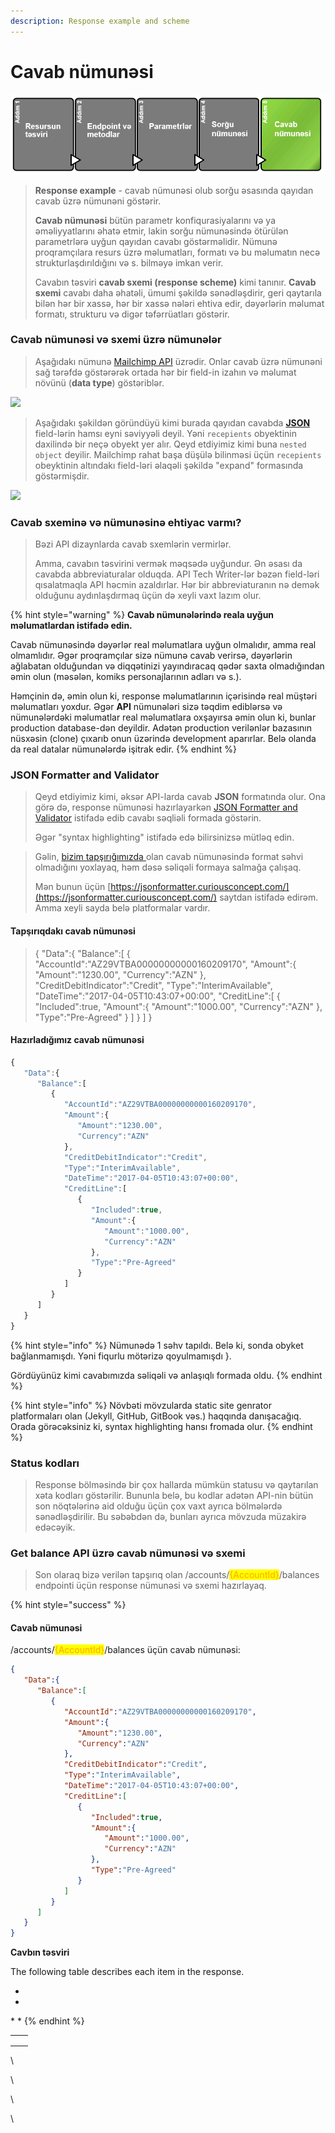 ```yaml
---
description: Response example and scheme
---
```


# Cavab nümunəsi

![](../.gitbook/assets/response.png)

> **Response example** - cavab nümunəsi olub sorğu əsasında qayıdan cavab üzrə nümunəni göstərir.
>
> **Cavab nümunəsi** bütün parametr konfiqurasiyalarını və ya əməliyyatlarını əhatə etmir, lakin sorğu nümunəsində ötürülən parametrlərə uyğun qayıdan cavabı göstərməlidir. Nümunə proqramçılara resurs üzrə məlumatları, formatı və bu məlumatın necə strukturlaşdırıldığını və s. bilməyə imkan verir.
>
> Cavabın təsviri **cavab sxemi (response scheme)** kimi tanınır. **Cavab sxemi** cavabı daha əhatəli, ümumi şəkildə sənədləşdirir, geri qaytarıla bilən hər bir xassə, hər bir xassə nələri ehtiva edir, dəyərlərin məlumat formatı, strukturu və digər təfərrüatları göstərir.

### Cavab nümunəsi və sxemi üzrə nümunələr

> Aşağıdakı nümunə [Mailchimp API](https://mailchimp.com/developer/marketing/api/campaigns/get-campaign-info/) üzrədir. Onlar cavab üzrə nümunəni sağ tərəfdə göstərərək ortada hər bir field-in izahın və məlumat növünü (**data type**) göstəriblər.

![](../.gitbook/assets/mailchimp\_response\_sample.png)

> Aşağıdakı şəkildən göründüyü kimi burada qayıdan cavabda [**JSON**](../api-dizayn/parametrl-r.md#json-uezr-uemumi-m-lumat) field-lərin hamsı eyni səviyyəli deyil. Yəni `recepients` obyektinin daxilində bir neçə obyekt yer alır. Qeyd etdiyimiz kimi buna `nested object` deyilir. Mailchimp rahat başa düşülə bilinməsi üçün `recepients` obeyktinin altındakı field-ləri əlaqəli şəkildə "expand" formasında göstərmişdir.

![](../.gitbook/assets/mailchim\_nested\_object.png)

### Cavab sxeminə və nümunəsinə ehtiyac varmı? <a href="#do-you-need-to-define-the-response" id="do-you-need-to-define-the-response"></a>

> Bəzi API dizaynlarda cavab sxemlərin vermirlər.
>
> Amma, cavabın təsvirini vermək məqsədə uyğundur. Ən əsası da cavabda abbreviaturalar olduqda. API Tech Writer-lər bəzən field-ləri qısalatmaqla API həcmin azaldırlar. Hər bir abbreviaturanın nə demək olduğunu aydınlaşdırmaq üçün də xeyli vaxt lazım olur.

{% hint style="warning" %}
**Cavab nümunələrində reala uyğun məlumatlardan istifadə edin.**

Cavab nümunəsində dəyərlər real məlumatlara uyğun olmalıdır, amma real olmamlıdır. Əgər proqramçılar sizə nümunə cavab verirsə, dəyərlərin ağlabatan olduğundan və diqqətinizi yayındıracaq qədər saxta olmadığından əmin olun (məsələn, komiks personajlarının adları və s.).

Həmçinin də, əmin olun ki, response məlumatlarının içərisində real müştəri məlumatları yoxdur. Əgər **API** nümunələri sizə təqdim ediblərsə və nümunələrdəki məlumatlar real məlumatlara oxşayırsa əmin olun ki, bunlar production database-dən deyildir. Adətən production verilənlər bazasının nüsxəsin (clone) çıxarıb onun üzərində development aparırlar. Belə olanda da real datalar nümunələrdə işitrak edir.
{% endhint %}

### JSON Formatter and Validator <a href="#format-the-json-and-use-code-syntax-highlighting" id="format-the-json-and-use-code-syntax-highlighting"></a>

> Qeyd etdiyimiz kimi, əksər API-larda cavab **JSON** formatında olur. Ona görə də, response nümunəsi hazırlayarkən [JSON Formatter and Validator](http://jsonformatter.curiousconcept.com/) istifadə edib cavabı səqliəli formada göstərin.
>
> Əgər "syntax highlighting" istifadə edə bilirsinizsə mütləq edin.

> Gəlin, [bizim tapşırığımızda ](broken-reference/)olan cavab nümunəsində format səhvi olmadığını yoxlayaq, həm dəsə səliqəli formaya salmağa çalışaq.
>
> Mən bunun üçün [https://jsonformatter.curiousconcept.com/](https://jsonformatter.curiousconcept.com/) saytdan istifadə edirəm. Amma xeyli sayda belə platformalar vardır.

#### Tapşırıqdakı cavab nümunəsi

> { "Data":{ "Balance":\[ { "AccountId":"AZ29VTBA00000000000160209170", "Amount":{ "Amount":"1230.00", "Currency":"AZN" }, "CreditDebitIndicator":"Credit", "Type":"InterimAvailable", "DateTime":"2017-04-05T10:43:07+00:00", "CreditLine":\[ { "Included":true, "Amount":{ "Amount":"1000.00", "Currency":"AZN" }, "Type":"Pre-Agreed" } ] } ] }

#### Hazırladığımız cavab nümunəsi

```javascript
{
   "Data":{
      "Balance":[
         {
            "AccountId":"AZ29VTBA00000000000160209170",
            "Amount":{
               "Amount":"1230.00",
               "Currency":"AZN"
            },
            "CreditDebitIndicator":"Credit",
            "Type":"InterimAvailable",
            "DateTime":"2017-04-05T10:43:07+00:00",
            "CreditLine":[
               {
                  "Included":true,
                  "Amount":{
                     "Amount":"1000.00",
                     "Currency":"AZN"
                  },
                  "Type":"Pre-Agreed"
               }
            ]
         }
      ]
   }
}
```

{% hint style="info" %}
Nümunədə 1 səhv tapıldı. Belə ki, sonda obyket bağlanmamışdı. Yəni fiqurlu mötərizə qoyulmamışdı }.

Gördüyünüz kimi cavabımızda səliqəli və anlaşıqlı formada oldu.
{% endhint %}

{% hint style="info" %}
Növbəti mövzularda static site genrator platformaları olan (Jekyll, GitHub, GitBook vəs.) haqqında danışacağıq. Orada görəcəksiniz ki, syntax highlighting hansı fromada olur.
{% endhint %}

### Status kodları

> Response bölməsində bir çox hallarda mümkün statusu və qaytarılan xəta kodları göstərilir. Bununla belə, bu kodlar adətən API-nin bütün son nöqtələrinə aid olduğu üçün çox vaxt ayrıca bölmələrdə sənədləşdirilir. Bu səbəbdən də, bunları ayrıca mövzuda müzakirə edəcəyik.

### Get balance API üzrə cavab nümunəsi və sxemi

> Son olaraq bizə verilən tapşırıq olan /accounts/<mark style="color:orange;">{AccountId}</mark>/balances endpointi üçün response nümunəsi və sxemi hazırlayaq.

{% hint style="success" %}
#### Cavab nümunəsi

/accounts/<mark style="color:orange;">{AccountId}</mark>/balances üçün cavab nümunəsi:

```json
{
   "Data":{
      "Balance":[
         {
            "AccountId":"AZ29VTBA00000000000160209170",
            "Amount":{
               "Amount":"1230.00",
               "Currency":"AZN"
            },
            "CreditDebitIndicator":"Credit",
            "Type":"InterimAvailable",
            "DateTime":"2017-04-05T10:43:07+00:00",
            "CreditLine":[
               {
                  "Included":true,
                  "Amount":{
                     "Amount":"1000.00",
                     "Currency":"AZN"
                  },
                  "Type":"Pre-Agreed"
               }
            ]
         }
      ]
   }
}
```

**Cavbın təsviri**

The following table describes each item in the response.

*
*

\* \*
{% endhint %}

|   |   |
| - | - |
|   |   |
|   |   |
|   |   |

\\

\\

\\

\\
